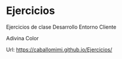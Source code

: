 # Ejercicios

Ejercicios de clase Desarrollo Entorno Cliente 

Adivina Color 

Url: https://caballomimi.github.io/Ejercicios/
